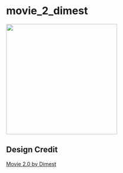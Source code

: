 # movie_2_dimest

<img src="https://github.com/watery-desert/assets/blob/main/flutter/ui_challenge/movie_2_dimest/screen_recording.gif?raw=true"  width="300"/>

## **Design Credit**

[Movie 2.0 by Dimest](https://dribbble.com/shots/8257559-Movie-2-0)

